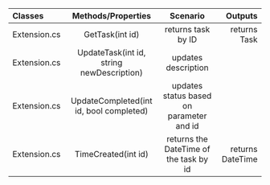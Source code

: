 | Classes       |  Methods/Properties | Scenario       | Outputs  |
|:-----------	|:-------------------:|:-----------------:|-------------:|
| Extension.cs   | GetTask(int id)  | returns task by ID |  returns Task| 
| Extension.cs   |  UpdateTask(int id, string newDescription)  |  updates description |  |
| Extension.cs  | UpdateCompleted(int id, bool completed)  | updates status based on parameter and id  |  | 
| Extension.cs    | TimeCreated(int id)   |  returns the DateTime of the task by id   | returns DateTime | 


